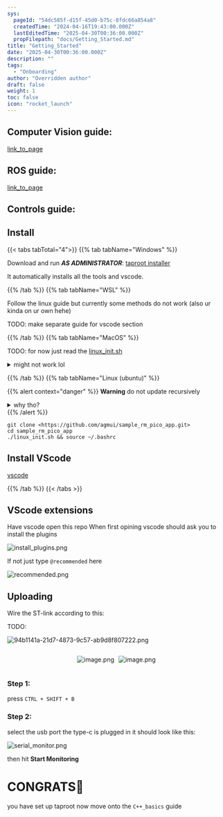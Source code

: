 ```yaml
---
sys:
  pageId: "54dc585f-d15f-45d0-b75c-8fdc66a854a8"
  createdTime: "2024-04-16T19:43:00.000Z"
  lastEditedTime: "2025-04-30T00:36:00.000Z"
  propFilepath: "docs/Getting_Started.md"
title: "Getting_Started"
date: "2025-04-30T00:36:00.000Z"
description: ""
tags:
  - "Onboarding"
author: "Overridden author"
draft: false
weight: 1
toc: false
icon: "rocket_launch"
---
```


## Computer Vision guide:

[link_to_page](86d45bc0-388b-4d26-8848-44f255f73d0e)

## ROS guide:

[link_to_page](3c76c1de-ec8f-46d6-8b0a-294005edc2d5)

## Controls guide:

## Install

{{< tabs tabTotal="4">}}
{{% tab tabName="Windows" %}}

Download and run _**AS ADMINISTRATOR**_: [taproot installer](https://github.com/Thornbots/TeachingFreshies/releases/tag/1.0)

It automatically installs all the tools and vscode.

{{% /tab %}}
{{% tab tabName="WSL" %}}

Follow the linux guide but currently some methods do not work (also ur kinda on ur own hehe)

TODO: make separate guide for vscode section

{{% /tab %}}
{{% tab tabName="MacOS" %}}

TODO: for now just read the [linux_init.sh](https://github.com/agmui/sample_rm_pico_app/blob/main/linux_init.sh)

<details>
<summary>might not work lol</summary>

`brew install libusb pkg-config`

Next install: [vscode](https://code.visualstudio.com/Download)

</details>

{{% /tab %}}
{{% tab tabName="Linux (ubuntu)" %}}

{{% alert context="danger" %}}
**Warning** do not update recursively
<details>
<summary>why tho?</summary>
There are some submodules that may go on for a while (like tinyusb) and I highly
recommend you don't need to get them.
If you want to see what submodules I update just look in `linux_init.sh`
</details>
{{% /alert %}}

```shell
git clone <https://github.com/agmui/sample_rm_pico_app.git>
cd sample_rm_pico_app
./linux_init.sh && source ~/.bashrc
```

## Install VScode

[vscode](https://code.visualstudio.com/Download)

{{% /tab %}}
{{< /tabs >}}

## VScode extensions

Have vscode open this repo
When first opining vscode should ask you to install the plugins

![install_plugins.png](https://prod-files-secure.s3.us-west-2.amazonaws.com/d518164a-d88e-44d1-a4ee-3adb3bd8bce0/89bd30f0-1825-4e77-867b-0a41ce370880/install_plugins.png?X-Amz-Algorithm=AWS4-HMAC-SHA256&X-Amz-Content-Sha256=UNSIGNED-PAYLOAD&X-Amz-Credential=ASIAZI2LB466TVPAWVSZ%2F20250517%2Fus-west-2%2Fs3%2Faws4_request&X-Amz-Date=20250517T190124Z&X-Amz-Expires=3600&X-Amz-Security-Token=IQoJb3JpZ2luX2VjEKf%2F%2F%2F%2F%2F%2F%2F%2F%2F%2FwEaCXVzLXdlc3QtMiJHMEUCICxa7wYETvwS3fFuU%2BGVxOpM85KDqvS8k%2FiDOlLwm9CGAiEA0semoZGgRtgEMKfHPHCO9jimebI5wDkrjuBtoRheY0kq%2FwMIXxAAGgw2Mzc0MjMxODM4MDUiDMGkZApQCpPtPqzkxyrcA5Pylb9Tx%2FSo9gt6sT4acNx%2F9SRHyTegT43XhxyttU%2F74qXocHJjDb9R18ieOc7iBA1saZCb8ciqTPRwlKaSwWTQBXMFK0rHN7%2FEC2Hj7wFtqPVFRN0iNfcHvAFWOnq69Wr7PiHYkrIwA0j29jmcqKMunEj0hTY4XtU5y1HQm60qyZIMK83BEsGY0uJWCDKhTTq6H9ENvpBG3yJgXy5YFn3GLmBEGawZlWBH49hMHwZvB%2FIritPY2XG9nW%2BaVjCKQEJOM9T127OuXQgxTQXAaZP%2F4jM9Fl6goVsfHfZpRDnGxBgutAI6DsV%2FSi4p1B5UKATsvbEwI01r0yVWZXxNC9lAl2q%2BkfRjJexBDBn3%2F94zcchC%2FD7vWoHhOzc8jePuY8TU43DQo8VU2HHl5RziEU%2BIaguMfgLATpuZ8UrL%2FKncYKdWkXVIzYfYjYv451ZIyqozSL3%2FplbjbqAlK%2B1g17y8ZVo%2FBp%2BlcrA0vmXfh514tq5VW%2FfTs6nx%2B0dOxlpL9skBFeBiZ2%2FbTnoNOw2etvKi1Fu3rlWRt2f1F%2Bd6YID6BPxu0U%2BHoumRe9RxtRvSSMCfIsKUtMRylYzeyvHWZXrG6rtIclnHwEVR%2BJBCz1ie8LS6xgS8S6HezJC9MM%2B2osEGOqUBnUQd%2Fyo4DPpnQD4QomEa%2BcOdBfKaqW7oiPLVekRS6pozfEo8VJIFbRvvdnIlhgN3q3iow5s%2FeyzRLj%2FEju6ffEZtvtjn42KBjVd5M1QT00sVRmw3YbFpU3OQNI%2Bl%2B5gl4X6DjAyjLR3CGHyD1DaymAElrvex36%2F1J7rdG1Gkq3Fx0fAtJ0PZ9bcMJNq9y2R8eYfT0FgoCLMgG47gbIUUrxg7AYl2&X-Amz-Signature=de734e2f4b84ecd70aabea0908d1302e68f7fa50532496d16525f09637083a2f&X-Amz-SignedHeaders=host&x-id=GetObject)

If not just type `@recommended` here  

![recommended.png](https://prod-files-secure.s3.us-west-2.amazonaws.com/d518164a-d88e-44d1-a4ee-3adb3bd8bce0/61e661e9-5d85-4dfc-be0d-8d2097a5e793/recommended.png?X-Amz-Algorithm=AWS4-HMAC-SHA256&X-Amz-Content-Sha256=UNSIGNED-PAYLOAD&X-Amz-Credential=ASIAZI2LB466TVPAWVSZ%2F20250517%2Fus-west-2%2Fs3%2Faws4_request&X-Amz-Date=20250517T190124Z&X-Amz-Expires=3600&X-Amz-Security-Token=IQoJb3JpZ2luX2VjEKf%2F%2F%2F%2F%2F%2F%2F%2F%2F%2FwEaCXVzLXdlc3QtMiJHMEUCICxa7wYETvwS3fFuU%2BGVxOpM85KDqvS8k%2FiDOlLwm9CGAiEA0semoZGgRtgEMKfHPHCO9jimebI5wDkrjuBtoRheY0kq%2FwMIXxAAGgw2Mzc0MjMxODM4MDUiDMGkZApQCpPtPqzkxyrcA5Pylb9Tx%2FSo9gt6sT4acNx%2F9SRHyTegT43XhxyttU%2F74qXocHJjDb9R18ieOc7iBA1saZCb8ciqTPRwlKaSwWTQBXMFK0rHN7%2FEC2Hj7wFtqPVFRN0iNfcHvAFWOnq69Wr7PiHYkrIwA0j29jmcqKMunEj0hTY4XtU5y1HQm60qyZIMK83BEsGY0uJWCDKhTTq6H9ENvpBG3yJgXy5YFn3GLmBEGawZlWBH49hMHwZvB%2FIritPY2XG9nW%2BaVjCKQEJOM9T127OuXQgxTQXAaZP%2F4jM9Fl6goVsfHfZpRDnGxBgutAI6DsV%2FSi4p1B5UKATsvbEwI01r0yVWZXxNC9lAl2q%2BkfRjJexBDBn3%2F94zcchC%2FD7vWoHhOzc8jePuY8TU43DQo8VU2HHl5RziEU%2BIaguMfgLATpuZ8UrL%2FKncYKdWkXVIzYfYjYv451ZIyqozSL3%2FplbjbqAlK%2B1g17y8ZVo%2FBp%2BlcrA0vmXfh514tq5VW%2FfTs6nx%2B0dOxlpL9skBFeBiZ2%2FbTnoNOw2etvKi1Fu3rlWRt2f1F%2Bd6YID6BPxu0U%2BHoumRe9RxtRvSSMCfIsKUtMRylYzeyvHWZXrG6rtIclnHwEVR%2BJBCz1ie8LS6xgS8S6HezJC9MM%2B2osEGOqUBnUQd%2Fyo4DPpnQD4QomEa%2BcOdBfKaqW7oiPLVekRS6pozfEo8VJIFbRvvdnIlhgN3q3iow5s%2FeyzRLj%2FEju6ffEZtvtjn42KBjVd5M1QT00sVRmw3YbFpU3OQNI%2Bl%2B5gl4X6DjAyjLR3CGHyD1DaymAElrvex36%2F1J7rdG1Gkq3Fx0fAtJ0PZ9bcMJNq9y2R8eYfT0FgoCLMgG47gbIUUrxg7AYl2&X-Amz-Signature=2ba72ee223f4c1cdbe30675f685d4542bbcd6741834e3dc722a72b0b82f0588f&X-Amz-SignedHeaders=host&x-id=GetObject)

## Uploading

Wire the ST-link according to this:

TODO:

![94b1141a-21d7-4873-9c57-ab9d8f807222.png](https://prod-files-secure.s3.us-west-2.amazonaws.com/d518164a-d88e-44d1-a4ee-3adb3bd8bce0/e5fad17d-ab82-4300-9f4c-505ab4b1202c/94b1141a-21d7-4873-9c57-ab9d8f807222.png?X-Amz-Algorithm=AWS4-HMAC-SHA256&X-Amz-Content-Sha256=UNSIGNED-PAYLOAD&X-Amz-Credential=ASIAZI2LB466TVPAWVSZ%2F20250517%2Fus-west-2%2Fs3%2Faws4_request&X-Amz-Date=20250517T190124Z&X-Amz-Expires=3600&X-Amz-Security-Token=IQoJb3JpZ2luX2VjEKf%2F%2F%2F%2F%2F%2F%2F%2F%2F%2FwEaCXVzLXdlc3QtMiJHMEUCICxa7wYETvwS3fFuU%2BGVxOpM85KDqvS8k%2FiDOlLwm9CGAiEA0semoZGgRtgEMKfHPHCO9jimebI5wDkrjuBtoRheY0kq%2FwMIXxAAGgw2Mzc0MjMxODM4MDUiDMGkZApQCpPtPqzkxyrcA5Pylb9Tx%2FSo9gt6sT4acNx%2F9SRHyTegT43XhxyttU%2F74qXocHJjDb9R18ieOc7iBA1saZCb8ciqTPRwlKaSwWTQBXMFK0rHN7%2FEC2Hj7wFtqPVFRN0iNfcHvAFWOnq69Wr7PiHYkrIwA0j29jmcqKMunEj0hTY4XtU5y1HQm60qyZIMK83BEsGY0uJWCDKhTTq6H9ENvpBG3yJgXy5YFn3GLmBEGawZlWBH49hMHwZvB%2FIritPY2XG9nW%2BaVjCKQEJOM9T127OuXQgxTQXAaZP%2F4jM9Fl6goVsfHfZpRDnGxBgutAI6DsV%2FSi4p1B5UKATsvbEwI01r0yVWZXxNC9lAl2q%2BkfRjJexBDBn3%2F94zcchC%2FD7vWoHhOzc8jePuY8TU43DQo8VU2HHl5RziEU%2BIaguMfgLATpuZ8UrL%2FKncYKdWkXVIzYfYjYv451ZIyqozSL3%2FplbjbqAlK%2B1g17y8ZVo%2FBp%2BlcrA0vmXfh514tq5VW%2FfTs6nx%2B0dOxlpL9skBFeBiZ2%2FbTnoNOw2etvKi1Fu3rlWRt2f1F%2Bd6YID6BPxu0U%2BHoumRe9RxtRvSSMCfIsKUtMRylYzeyvHWZXrG6rtIclnHwEVR%2BJBCz1ie8LS6xgS8S6HezJC9MM%2B2osEGOqUBnUQd%2Fyo4DPpnQD4QomEa%2BcOdBfKaqW7oiPLVekRS6pozfEo8VJIFbRvvdnIlhgN3q3iow5s%2FeyzRLj%2FEju6ffEZtvtjn42KBjVd5M1QT00sVRmw3YbFpU3OQNI%2Bl%2B5gl4X6DjAyjLR3CGHyD1DaymAElrvex36%2F1J7rdG1Gkq3Fx0fAtJ0PZ9bcMJNq9y2R8eYfT0FgoCLMgG47gbIUUrxg7AYl2&X-Amz-Signature=6b34e1178763439a9b00636b4a43323513cf5ebe9ae50acc0780d429476216c9&X-Amz-SignedHeaders=host&x-id=GetObject)

<div style="display: flex;flex-direction: row; column-gap:10px; max-width: 630px;justify-content: center;">
<div>

![image.png](https://prod-files-secure.s3.us-west-2.amazonaws.com/d518164a-d88e-44d1-a4ee-3adb3bd8bce0/210ecb78-1116-4d7b-b9b7-2292f66fa2c2/image.png?X-Amz-Algorithm=AWS4-HMAC-SHA256&X-Amz-Content-Sha256=UNSIGNED-PAYLOAD&X-Amz-Credential=ASIAZI2LB4664ULHKMCI%2F20250517%2Fus-west-2%2Fs3%2Faws4_request&X-Amz-Date=20250517T190133Z&X-Amz-Expires=3600&X-Amz-Security-Token=IQoJb3JpZ2luX2VjEKf%2F%2F%2F%2F%2F%2F%2F%2F%2F%2FwEaCXVzLXdlc3QtMiJIMEYCIQChmlZOKnYM7xBcRxMpti2%2FCfvERkKvfHyzUcYvnwsRTgIhAI0t7FR1LgR7h6JeADGrQG3ym989yPdcJHWnWf3hKbn%2FKv8DCF8QABoMNjM3NDIzMTgzODA1IgxMw1LFDUy03Jv8HKkq3AOFFIQ17WcpXMRgb0H9%2BmnuQHo%2Bmr3Fcna9cSq1145K67FkfJKb0RUyV325Se6mdOSyuqHcI5iq%2FZzq9%2BTfyB7fhT7J3%2FMoNhhdPZEsESFIYtSI%2BE4gEhPftKmZrKXmd%2FRdlHv9NyBw2DpE96yiNUrvc6HnkfJEqyD1goMCMsoHaPZ82k1xsKW1x2dPmkzME8dNaYeZ4hKoz1V5Ke7c01hP7qzBBxeaME%2FheI5eB0tG4KX%2FHfZV3TqOHHgkv9Fn2YES3ubXCVzejWVx85UtznXe7RrmItte9NyxGhIyBwTyueDzsSKSSyVp01sFqf1DPI1AyZg4Arp%2B26unkFkIA8q%2B%2FBarKSzkul%2F%2BzGUu76h%2Fq1hJUAbGq4rEiAw8e2ijmha%2BT20m1fmTeDf8M2EIf9kygApjD7PaAgULXEbLdQ0RIKtYvBI%2F7rJ6QDMVays3dP1JcaPozBC6EWClYvSn0vU8XXvpkYrMAv5xxmcBhGXs1TvKFcjgVXfzjnxWSO2h%2BS6oWn9LtU2BQjG4ZaYoXw9dJdmjqfmW9WRECjY6ainPANPDCf%2BuRIsvg5%2FRQzTBtD1kTL4R3kaoIEN5%2BLfpvV2I5nadC7R%2Fk8yPdcQdxSDnUGD198Z323z%2BvazpGzDVtqLBBjqkAUnY1QzewytkOZqVYFQ3FgO41AlwdR1HkGiaqTne23A%2FtaSWUx6vhaS%2BB1ASk5bRoRrKyoa09nnA4gMtvu%2BBeGV5vMBE2fXQ6w3O4pNgcG%2FPkk1kRbiPkXLeKfw4RbzRiI6sTY1F3YRdja%2B8VnHenuGHzDTBC8Oxov5QY4W2ClRA6yAIRhf%2FEGn4hf5QB77y86r7l3a8io72efsp3tLZK3Fmcasr&X-Amz-Signature=715b990fbb92b7c5c270a2507574d20616002f9a1887c658937733c31fc98593&X-Amz-SignedHeaders=host&x-id=GetObject)

</div>
<div>

![image.png](https://prod-files-secure.s3.us-west-2.amazonaws.com/d518164a-d88e-44d1-a4ee-3adb3bd8bce0/33a0fd0f-8ca6-4a86-8e09-26e95ded1fff/image.png?X-Amz-Algorithm=AWS4-HMAC-SHA256&X-Amz-Content-Sha256=UNSIGNED-PAYLOAD&X-Amz-Credential=ASIAZI2LB466X66VD25L%2F20250517%2Fus-west-2%2Fs3%2Faws4_request&X-Amz-Date=20250517T190133Z&X-Amz-Expires=3600&X-Amz-Security-Token=IQoJb3JpZ2luX2VjEKf%2F%2F%2F%2F%2F%2F%2F%2F%2F%2FwEaCXVzLXdlc3QtMiJIMEYCIQCq0tG6zkglBpCOTmdlm9RNtBw4V156WE8%2FKYF1cdZBtAIhANoJVZT%2B1FxzaCwI1Hzko6ZzjCbD2ZKqHzB3WwRUfqtNKv8DCF8QABoMNjM3NDIzMTgzODA1IgxVtI%2FN04BdEZfCvsAq3ANZRXFDeMAGqKJ24ejgV57zKUleslf605AovHU2pAZ%2Bl7lNCGXRl6m2D9jB0WuvOXPwBj2LhbFNAtz6bb2NNZYg%2F1LGJd4TuTUXa5sB2LZIgxPLLqtQOn%2BA%2FJudISaqatm3zB9AJW3rbhjheSjZaPdbZt8CXFRmn17jGQGwPDPME3W4l6siGujxI7f0vvg8e%2Bs7XhwWUx%2BLPgKAwtj36LI4IeM3FAR2S9O40BOrmP8IANw1tsGLEO2CAbwrsyXupFVwUG7UgLYeLTJhMvthUNR2kJiBfiK%2B3DTnov%2Bg34gL2wANl0Yiu0NIMYQjQqFccXFQ7wWPv0Nq9QRFQAP1c5t1aHGEMgDXwCL6U9CNFjBA2y%2FuCN4ILRTzv7%2FxAF%2B2MQMR9CcxpuuTN6Jz6i1JI2chwl4GEV9jdS6u4fvdriMGfzngqWFR60h2SbbYDvH994TwwW%2BFmkLcBcgDphKW3mnFHelqWwoCAOpEopxCAZ7Yzbsh1WaQScr5X%2B0sejgxKPiYdmYDGfkJi6erhpQqhvvkoMG3p3MEyJkAJv21sCltlYV2yPKEaZQoc8Usz9x7l3rosWhRZj%2B4fC%2FUu7U%2BS36BBYff4jkldVMU3RWFc%2Fv%2BhiTh9vltg19oeRnWCDD8tqLBBjqkAfeDmb40dko1n%2BFRT%2B73ecWeWXzuS51gtBvCFm%2BBXcty4Nu%2BwYOslFGnnk7%2BTbXmoxaHYDDRmLoEwddWe30zuuwgb%2BPkNr6jLqEAzWmn93UeMfp4fv1hrbLRySnnXN4CLX4cXR9oKeo7Ub3ditW2V2ONGP3LB5odDK3cFYbVjBbTp6WjSbhERJFznn6tdBQSxdeOQoX49TUtKNw2eIWtancZPH%2BZ&X-Amz-Signature=68b31fca5e67dd0fe4371673597f81ad96cdb963987f05074a3a04d39169602f&X-Amz-SignedHeaders=host&x-id=GetObject)

</div>
</div>

### Step 1:

press `CTRL + SHIFT + B`

### Step 2:

select the usb port the type-c is plugged in it should look like this:

![serial_monitor.png](https://prod-files-secure.s3.us-west-2.amazonaws.com/d518164a-d88e-44d1-a4ee-3adb3bd8bce0/f03f4774-05d4-4393-b6a0-d5efb6d315ab/serial_monitor.png?X-Amz-Algorithm=AWS4-HMAC-SHA256&X-Amz-Content-Sha256=UNSIGNED-PAYLOAD&X-Amz-Credential=ASIAZI2LB466TVPAWVSZ%2F20250517%2Fus-west-2%2Fs3%2Faws4_request&X-Amz-Date=20250517T190124Z&X-Amz-Expires=3600&X-Amz-Security-Token=IQoJb3JpZ2luX2VjEKf%2F%2F%2F%2F%2F%2F%2F%2F%2F%2FwEaCXVzLXdlc3QtMiJHMEUCICxa7wYETvwS3fFuU%2BGVxOpM85KDqvS8k%2FiDOlLwm9CGAiEA0semoZGgRtgEMKfHPHCO9jimebI5wDkrjuBtoRheY0kq%2FwMIXxAAGgw2Mzc0MjMxODM4MDUiDMGkZApQCpPtPqzkxyrcA5Pylb9Tx%2FSo9gt6sT4acNx%2F9SRHyTegT43XhxyttU%2F74qXocHJjDb9R18ieOc7iBA1saZCb8ciqTPRwlKaSwWTQBXMFK0rHN7%2FEC2Hj7wFtqPVFRN0iNfcHvAFWOnq69Wr7PiHYkrIwA0j29jmcqKMunEj0hTY4XtU5y1HQm60qyZIMK83BEsGY0uJWCDKhTTq6H9ENvpBG3yJgXy5YFn3GLmBEGawZlWBH49hMHwZvB%2FIritPY2XG9nW%2BaVjCKQEJOM9T127OuXQgxTQXAaZP%2F4jM9Fl6goVsfHfZpRDnGxBgutAI6DsV%2FSi4p1B5UKATsvbEwI01r0yVWZXxNC9lAl2q%2BkfRjJexBDBn3%2F94zcchC%2FD7vWoHhOzc8jePuY8TU43DQo8VU2HHl5RziEU%2BIaguMfgLATpuZ8UrL%2FKncYKdWkXVIzYfYjYv451ZIyqozSL3%2FplbjbqAlK%2B1g17y8ZVo%2FBp%2BlcrA0vmXfh514tq5VW%2FfTs6nx%2B0dOxlpL9skBFeBiZ2%2FbTnoNOw2etvKi1Fu3rlWRt2f1F%2Bd6YID6BPxu0U%2BHoumRe9RxtRvSSMCfIsKUtMRylYzeyvHWZXrG6rtIclnHwEVR%2BJBCz1ie8LS6xgS8S6HezJC9MM%2B2osEGOqUBnUQd%2Fyo4DPpnQD4QomEa%2BcOdBfKaqW7oiPLVekRS6pozfEo8VJIFbRvvdnIlhgN3q3iow5s%2FeyzRLj%2FEju6ffEZtvtjn42KBjVd5M1QT00sVRmw3YbFpU3OQNI%2Bl%2B5gl4X6DjAyjLR3CGHyD1DaymAElrvex36%2F1J7rdG1Gkq3Fx0fAtJ0PZ9bcMJNq9y2R8eYfT0FgoCLMgG47gbIUUrxg7AYl2&X-Amz-Signature=9069209e48ffae127ba7bdaa35f0f478884014a3985e7a134061952e5394ddaf&X-Amz-SignedHeaders=host&x-id=GetObject)

then hit **Start Monitoring**

# CONGRATS🎉

you have set up taproot now move onto the `C++_basics` guide
